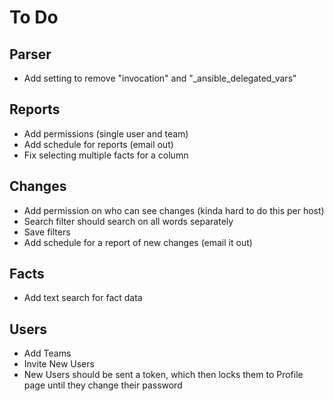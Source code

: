 # To Do

## Parser
- Add setting to remove "invocation" and "_ansible_delegated_vars"

## Reports
- Add permissions (single user and team)
- Add schedule for reports (email out)
- Fix selecting multiple facts for a column

## Changes
- Add permission on who can see changes (kinda hard to do this per host)
- Search filter should search on all words separately
- Save filters
- Add schedule for a report of new changes (email it out)

## Facts
- Add text search for fact data

## Users
- Add Teams
- Invite New Users
- New Users should be sent a token, which then locks them to Profile page until they change their password
